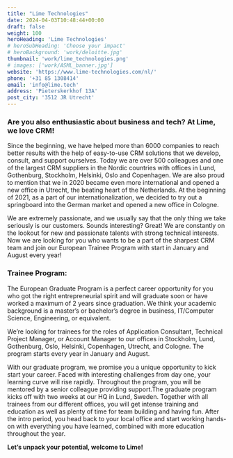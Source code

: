 ```yaml
---
title: "Lime Technologies"
date: 2024-04-03T10:48:44+00:00
draft: false
weight: 100
heroHeading: 'Lime Technologies'
# heroSubHeading: 'Choose your impact'
# heroBackground: 'work/deloitte.jpg'
thumbnail: 'work/lime_technologies.png'
# images: ['work/ASML_banner.jpg']
website: 'https://www.lime-technologies.com/nl/'
phone: '+31 85 1308414'
email: 'info@lime.tech'
address: 'Pieterskerkhof 13A'
post_city: '3512 JR Utrecht'
---
```


### Are you also enthusiastic about business and tech? At Lime, we love CRM!

Since the beginning, we have helped more than 6000 companies to reach better results with the help of easy-to-use CRM solutions that we develop, consult, and support ourselves. Today we are over 500 colleagues and one of the largest CRM suppliers in the Nordic countries with offices in Lund, Gothenburg, Stockholm, Helsinki, Oslo and Copenhagen. We are also proud to mention that we in 2020 became even more international and opened a new office in Utrecht, the beating heart of the Netherlands. At the beginning of 2021, as a part of our internationalization, we decided to try out a springboard into the German market and opened a new office in Cologne.

We are extremely passionate, and we usually say that the only thing we take seriously is our customers. Sounds interesting? Great! We are constantly on the lookout for new and passionate talents with strong technical interests. Now we are looking for you who wants to be a part of the sharpest CRM team and join our European Trainee Program with start in January and August every year!

### Trainee Program:

The European Graduate Program is a perfect career opportunity for you who got the right entrepreneurial spirit and will graduate soon or have worked a maximum of 2 years since graduation. We think your academic background is a master’s or bachelor’s degree in business, IT/Computer Science, Engineering, or equivalent.

We’re looking for trainees for the roles of Application Consultant, Technical Project Manager, or Account Manager to our offices in Stockholm, Lund, Gothenburg, Oslo, Helsinki, Copenhagen, Utrecht, and Cologne. The program starts every year in January and August.

With our graduate program, we promise you a unique opportunity to kick start your career. Faced with interesting challenges from day one, your learning curve will rise rapidly. Throughout the program, you will be mentored by a senior colleague providing support.The graduate program kicks off with two weeks at our HQ in Lund, Sweden. Together with all trainees from our different offices, you will get intense training and education as well as plenty of time for team building and having fun. After the intro period, you head back to your local office and start working hands-on with everything you have learned, combined with more education throughout the year.

**Let’s unpack your potential, welcome to Lime!**